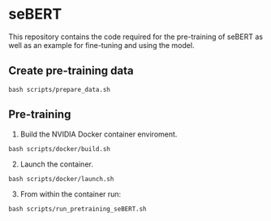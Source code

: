 # seBERT

This repository contains the code required for the pre-training of seBERT as well as an example for fine-tuning and using the model.
## Create pre-training data
```
bash scripts/prepare_data.sh
```
## Pre-training
1. Build the NVIDIA Docker container enviroment.
```
bash scripts/docker/build.sh
```
2. Launch the container.
```
bash scripts/docker/launch.sh
```
3. From within the container run:
```
bash scripts/run_pretraining_seBERT.sh
```
